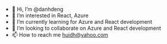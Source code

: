 - 👋 Hi, I’m @danhdeng
- 👀 I’m interested in React, Azure
- 🌱 I’m currently learning for Azure and React development
- 💞️ I’m looking to collaborate on Azure and React development
- 📫 How to reach me huidh@yahoo.com

<!---
danhdeng/danhdeng is a ✨ special ✨ repository because its `README.md` (this file) appears on your GitHub profile.
You can click the Preview link to take a look at your changes.
--->
